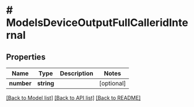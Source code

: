 # # ModelsDeviceOutputFullCalleridInternal

## Properties

Name | Type | Description | Notes
------------ | ------------- | ------------- | -------------
**number** | **string** |  | [optional]

[[Back to Model list]](../../README.md#models) [[Back to API list]](../../README.md#endpoints) [[Back to README]](../../README.md)
